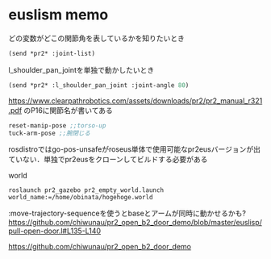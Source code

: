 # euslism memo

どの変数がどこの関節角を表しているかを知りたいとき

```lisp
(send *pr2* :joint-list)
```

l_shoulder_pan_jointを単独で動かしたいとき
```lisp
(send *pr2* :l_shoulder_pan_joint :joint-angle 80)
```

https://www.clearpathrobotics.com/assets/downloads/pr2/pr2_manual_r321.pdf のP16に関節名が書いてある

```lisp
reset-manip-pose ;;torso-up
tuck-arm-pose ;;腕閉じる
```

rosdistroではgo-pos-unsafeがroseus単体で使用可能なpr2eusバージョンが出ていない．単独でpr2eusをクローンしてビルドする必要がある


world
```
roslaunch pr2_gazebo pr2_empty_world.launch world_name:=/home/obinata/hogehoge.world
```

:move-trajectory-sequenceを使うとbaseとアームが同時に動かせるかも?
https://github.com/chiwunau/pr2_open_b2_door_demo/blob/master/euslisp/pull-open-door.l#L135-L140

https://github.com/chiwunau/pr2_open_b2_door_demo